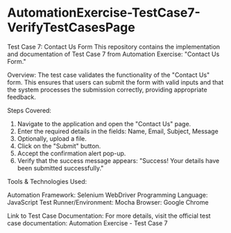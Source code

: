 ﻿# AutomationExercise-TestCase7-VerifyTestCasesPage
Test Case 7: Contact Us Form
This repository contains the implementation and documentation of Test Case 7 from Automation Exercise: "Contact Us Form."

Overview:
The test case validates the functionality of the "Contact Us" form. This ensures that users can submit the form with valid inputs and that the system processes the submission correctly, providing appropriate feedback.

Steps Covered:
1. Navigate to the application and open the "Contact Us" page.
2. Enter the required details in the fields: Name, Email, Subject, Message
3. Optionally, upload a file.
4. Click on the "Submit" button.
5. Accept the confirmation alert pop-up.
6. Verify that the success message appears: "Success! Your details have been submitted successfully."

Tools & Technologies Used:

Automation Framework: Selenium WebDriver
Programming Language: JavaScript
Test Runner/Environment: Mocha
Browser: Google Chrome

Link to Test Case Documentation:
For more details, visit the official test case documentation:
Automation Exercise - Test Case 7

